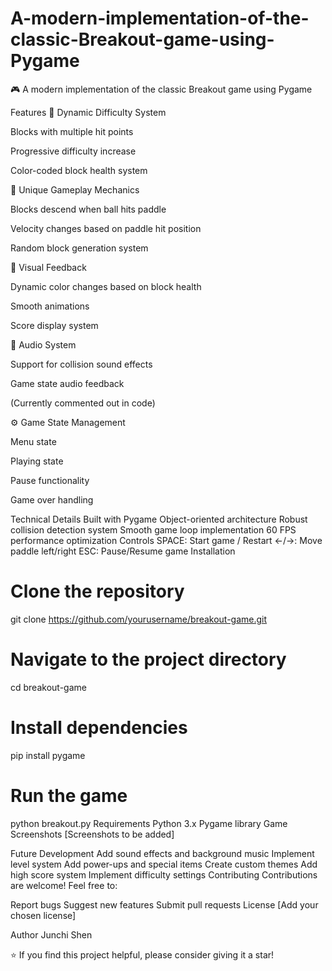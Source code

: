 # A-modern-implementation-of-the-classic-Breakout-game-using-Pygame

🎮 A modern implementation of the classic Breakout game using Pygame

Features
🎯 Dynamic Difficulty System

Blocks with multiple hit points

Progressive difficulty increase

Color-coded block health system

🔄 Unique Gameplay Mechanics

Blocks descend when ball hits paddle

Velocity changes based on paddle hit position

Random block generation system

🎨 Visual Feedback

Dynamic color changes based on block health

Smooth animations

Score display system

🎵 Audio System

Support for collision sound effects

Game state audio feedback

(Currently commented out in code)

⚙️ Game State Management

Menu state

Playing state

Pause functionality

Game over handling

Technical Details
Built with Pygame
Object-oriented architecture
Robust collision detection system
Smooth game loop implementation
60 FPS performance optimization
Controls
SPACE: Start game / Restart
←/→: Move paddle left/right
ESC: Pause/Resume game
Installation
# Clone the repository
git clone https://github.com/yourusername/breakout-game.git

# Navigate to the project directory
cd breakout-game

# Install dependencies
pip install pygame

# Run the game
python breakout.py
Requirements
Python 3.x
Pygame library
Game Screenshots
[Screenshots to be added]

Future Development
 Add sound effects and background music
 Implement level system
 Add power-ups and special items
 Create custom themes
 Add high score system
 Implement difficulty settings
Contributing
Contributions are welcome! Feel free to:

Report bugs
Suggest new features
Submit pull requests
License
[Add your chosen license]



Author
Junchi Shen

⭐ If you find this project helpful, please consider giving it a star!

